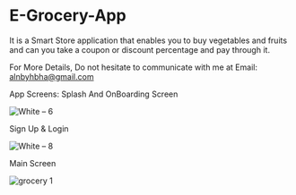 # E-Grocery-App

It is a Smart Store application that enables you to buy vegetables and fruits and can you take a coupon or discount percentage and pay through it.

For More Details, Do not hesitate to communicate with me at Email: alnbyhbha@gmail.com

App Screens:
Splash And OnBoarding Screen 

![White – 6](https://user-images.githubusercontent.com/42490211/232810021-aba62ada-ecb5-4fe0-b2fc-f2dc7e94dbad.jpg)

Sign Up & Login

![White – 8](https://user-images.githubusercontent.com/42490211/232820556-9da034fc-513e-4d25-b985-d40e40f1fa6e.jpg)

Main Screen 

![grocery 1](https://user-images.githubusercontent.com/42490211/232802538-cb953704-61e8-4d0a-ad49-7890cfeebb1d.jpg)
